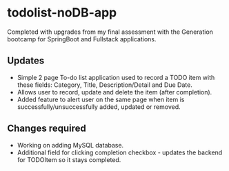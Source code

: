 # todolist-noDB-app

Completed with upgrades from my final assessment with the Generation bootcamp for SpringBoot and Fullstack applications.

## Updates

- Simple 2 page To-do list application used to record a TODO item with these fields: Category, Title, Description/Detail and Due Date.
- Allows user to record, update and delete the item (after completion).
- Added feature to alert user on the same page when item is successfully/unsuccessfully added, updated or removed.

## Changes required

- Working on adding MySQL database.
- Additional field for clicking completion checkbox - updates the backend for TODOItem so it stays completed.
